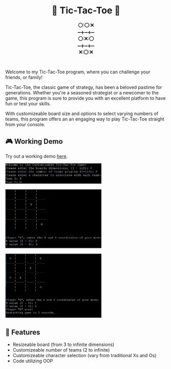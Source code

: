 <h1 align="center"> 🧩 Tic-Tac-Toe 👑</h1>
<p align="center">
⁣⭕❕⭕❕❌ <br>
➖➕➖➕➖ <br>
⭕❕⁣❌❕⭕ <br>
➖➕➖➕➖ <br>
❌❕⭕❕❌ 
</p>
<h1 align="center"> </h1>

Welcome to my Tic-Tac-Toe program, where you can challenge your friends, or family!

Tic-Tac-Toe, the classic game of strategy, has been a beloved pastime for generations. Whether you're a seasoned strategist or a newcomer to the game, this program is sure to provide you with an excellent platform to have fun or test your skills. 

With customizeable board size and options to select varying numbers of teams, this program offers an an engaging way to play Tic-Tac-Toe straight from your console. 

## 🎮 Working Demo

Try out a working demo [here](https://onlinegdb.com/S1LLdhutl).
<p align="left" style="">
  <img src="https://raw.githubusercontent.com/AndyDerevyanko/TicTacToe/main/images/demo.png" alt="demo" width="300">
</p>
<p align="left" style="">
  <img src="https://raw.githubusercontent.com/AndyDerevyanko/TicTacToe/main/images/demo2.png" alt="demo2" width="300">
</p>
<p align="left" style="">
  <img src="https://raw.githubusercontent.com/AndyDerevyanko/TicTacToe/main/images/demo3.png" alt="demo3" width="300">
</p>

## 🧩 Features

- Resizeable board (from 3 to infinite dimensions)
- Customizeable number of teams (2 to infinite)
- Customizeable character selection (vary from traditional Xs and Os)
- Code utilizing OOP 




